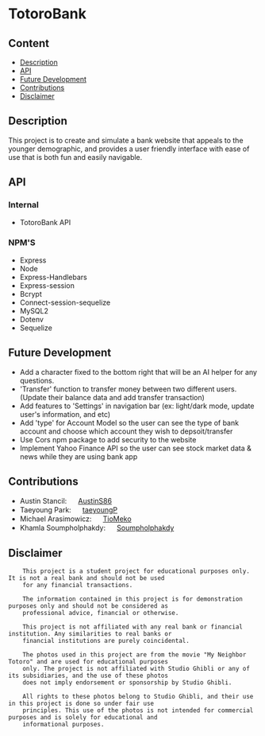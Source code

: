 # TotoroBank

## Content

- [Description](#description)
- [API](#api)
- [Future Development](#future-development)
- [Contributions](#contributions)
- [Disclaimer](#disclaimer)

## Description

This project is to create and simulate a bank website that appeals to the younger demographic, and provides a user friendly interface with ease of use that is both fun and easily navigable.

## API

### Internal

- TotoroBank API

### NPM'S

- Express
- Node
- Express-Handlebars
- Express-session
- Bcrypt
- Connect-session-sequelize
- MySQL2
- Dotenv
- Sequelize

## Future Development

- Add a character fixed to the bottom right that will be an AI helper for any questions.
- 'Transfer' function to transfer money between two different users. (Update their balance data and add transfer transaction)
- Add features to 'Settings' in navigation bar (ex: light/dark mode, update user's information, and etc)
- Add 'type' for Account Model so the user can see the type of bank account and choose which account they wish to depsoit/transfer
- Use Cors npm package to add security to the website
- Implement Yahoo Finance API so the user can see stock market data & news while they are using bank app


## Contributions

- Austin Stancil: <img src="https://github.com/favicon.ico" width="15"> [ AustinS86](https://github.com/AustinS86)
- Taeyoung Park: <img src="https://github.com/favicon.ico" width="15"> [ taeyoungP](https://github.com/taeyoungP)
- Michael Arasimowicz: <img src="https://github.com/favicon.ico" width="15"> [ TioMeko](https://github.com/TioMeko)
- Khamla Soumpholphakdy: <img src="https://github.com/favicon.ico" width="15"> [ Soumpholphakdy](https://github.com/Soumpholphakdy)

## Disclaimer

    	This project is a student project for educational purposes only. It is not a real bank and should not be used
    	for any financial transactions.

    	The information contained in this project is for demonstration purposes only and should not be considered as
    	professional advice, financial or otherwise.

    	This project is not affiliated with any real bank or financial institution. Any similarities to real banks or
    	financial institutions are purely coincidental.

    	The photos used in this project are from the movie "My Neighbor Totoro" and are used for educational purposes
    	only. The project is not affiliated with Studio Ghibli or any of its subsidiaries, and the use of these photos
    	does not imply endorsement or sponsorship by Studio Ghibli.

    	All rights to these photos belong to Studio Ghibli, and their use in this project is done so under fair use
    	principles. This use of the photos is not intended for commercial purposes and is solely for educational and
    	informational purposes.

